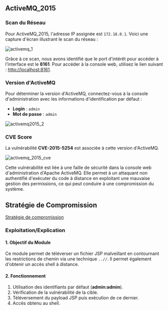 ## ActiveMQ_2015

### Scan du Réseau
Pour ActiveMQ_2015, l'adresse IP assignée est `172.18.0.1`. Voici une capture d'écran illustrant le scan du réseau :

![activemq_1](https://github.com/user-attachments/assets/c065290b-f0b6-494e-bffa-7eb4c21eb14f)

Grâce à ce scan, nous avons identifié que le port d'intérêt pour accéder à l'interface est le **8161**. Pour accéder à la console web, utilisez le lien suivant : [http://localhost:8161](http://localhost:8161).

### Version d'ActiveMQ
Pour déterminer la version d'ActiveMQ, connectez-vous à la console d'administration avec les informations d'identification par défaut :

- **Login** : `admin`
- **Mot de passe** : `admin`

![activemq2015_2](https://github.com/user-attachments/assets/607d12b4-daab-400b-aa08-24301374fab4)

### CVE Score
La vulnérabilité **CVE-2015-5254** est associée à cette version d'ActiveMQ.

![activemq_2015_cve](https://github.com/user-attachments/assets/95f3fe86-f8c9-47de-ab49-00ba819c6e24)

Cette vulnérabilité est liée à une faille de sécurité dans la console web d'administration d'Apache ActiveMQ. Elle permet à un attaquant non authentifié d'exécuter du code à distance en exploitant une mauvaise gestion des permissions, ce qui peut conduire à une compromission du système.

## Stratégie de Compromission

[Stratégie de compromission](compromission2015.rb)

### Exploitation/Explication

#### 1. Objectif du Module
Ce module permet de téléverser un fichier JSP malveillant en contournant les restrictions de chemin via une technique `..//`. Il permet également d'obtenir un accès shell à distance.

#### 2. Fonctionnement
1. Utilisation des identifiants par défaut (**admin:admin**).
2. Vérification de la vulnérabilité de la cible.
3. Téléversement du payload JSP puis exécution de ce dernier.
4. Accès obtenu au shell.
